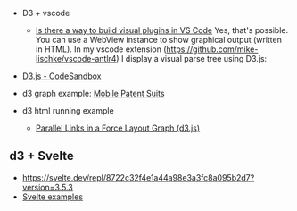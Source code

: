 - D3 + vscode
    - [Is there a way to build visual plugins in VS Code](https://stackoverflow.com/questions/53573662/is-there-a-way-to-build-visual-plugins-in-vs-code)
        Yes, that's possible. You can use a WebView instance to show graphical output (written in HTML). In my vscode extension (https://github.com/mike-lischke/vscode-antlr4) I display a visual parse tree using D3.js:

- [D3.js - CodeSandbox](https://codesandbox.io/s/d3js-58u87?file=/src/index.js)        



- d3 graph example: [Mobile Patent Suits](http://bl.ocks.org/mbostock/1153292)

- d3 html running example
    - [Parallel Links in a Force Layout Graph (d3.js)](https://embed.plnkr.co/wFEuFb3biXVCSwhElaQN/)

## d3 + Svelte
- https://svelte.dev/repl/8722c32f4e1a44a98e3a3fc8a095b2d7?version=3.5.3
- [Svelte examples](https://svelte.dev/examples/hello-world)